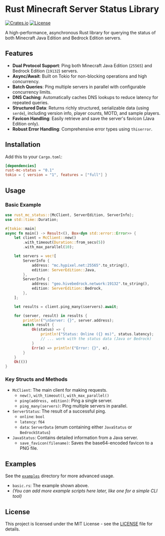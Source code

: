 # Rust Minecraft Server Status Library

[![Crates.io](https://img.shields.io/crates/v/rust-mc-status)](https://crates.io/crates/rust-mc-status)
[![License](https://img.shields.io/badge/license-MIT-blue.svg)](LICENSE)

A high-performance, asynchronous Rust library for querying the status of both Minecraft Java Edition and Bedrock Edition servers.

## Features

*   **Dual Protocol Support**: Ping both Minecraft Java Edition (`25565`) and Bedrock Edition (`19132`) servers.
*   **Async/Await**: Built on Tokio for non-blocking operations and high concurrency.
*   **Batch Queries**: Ping multiple servers in parallel with configurable concurrency limits.
*   **DNS Caching**: Automatically caches DNS lookups to reduce latency for repeated queries.
*   **Structured Data**: Returns richly structured, serializable data (using `serde`), including version info, player counts, MOTD, and sample players.
*   **Favicon Handling**: Easily retrieve and save the server's favicon (Java Edition only).
*   **Robust Error Handling**: Comprehensive error types using `thiserror`.

## Installation

Add this to your `Cargo.toml`:

```toml
[dependencies]
rust-mc-status = "0.1"
tokio = { version = "1", features = ["full"] }
```

## Usage

### Basic Example

```rust
use rust_mc_status::{McClient, ServerEdition, ServerInfo};
use std::time::Duration;

#[tokio::main]
async fn main() -> Result<(), Box<dyn std::error::Error>> {
    let client = McClient::new()
        .with_timeout(Duration::from_secs(5))
        .with_max_parallel(10);

    let servers = vec![
        ServerInfo {
            address: "mc.hypixel.net:25565".to_string(),
            edition: ServerEdition::Java,
        },
        ServerInfo {
            address: "geo.hivebedrock.network:19132".to_string(),
            edition: ServerEdition::Bedrock,
        },
    ];

    let results = client.ping_many(&servers).await;

    for (server, result) in results {
        println!("\nServer: {}", server.address);
        match result {
            Ok(status) => {
                println!("Status: Online ({} ms)", status.latency);
                // ... work with the status data (Java or Bedrock)
            }
            Err(e) => println!("Error: {}", e),
        }
    }
    Ok(())
}
```

### Key Structs and Methods

*   `McClient`: The main client for making requests.
    *   `new()`, `with_timeout()`, `with_max_parallel()`
    *   `ping(address, edition)`: Ping a single server.
    *   `ping_many(servers)`: Ping multiple servers in parallel.
*   `ServerStatus`: The result of a successful ping.
    *   `online`: `bool`
    *   `latency`: `f64`
    *   `data`: `ServerData` (enum containing either `JavaStatus` or `BedrockStatus`)
*   `JavaStatus`: Contains detailed information from a Java server.
    *   `save_favicon(filename)`: Saves the base64-encoded favicon to a PNG file.

## Examples

See the [`examples`](https://github.com/your_username/rust-mc-status/tree/main/examples) directory for more advanced usage.
*   `basic.rs`: The example shown above.
*   *(You can add more example scripts here later, like one for a simple CLI tool)*

## License

This project is licensed under the MIT License - see the [LICENSE](LICENSE) file for details.
```